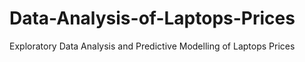 # Data-Analysis-of-Laptops-Prices
Exploratory Data Analysis and Predictive Modelling of Laptops Prices
